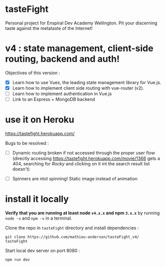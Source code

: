 # tasteFight
Personal project for Enspiral Dev Academy Wellington. Pit your discerning taste against the metataste of the Internet!  

# v4 : state management, client-side routing, backend and auth!
Objectives of this version :
- [x] Learn how to use Vuex, the leading state management library for Vue.js.
- [x] Learn how to implement client side routing with vue-router (v2).
- [ ] Learn how to implement authentication in Vue.js
- [ ] Link to an Express + MongoDB backend

# use it on Heroku

https://tastefight.herokuapp.com/

Bugs to be resolved :

- [ ] Dynamic routing broken if not accessed through the proper user flow (directly accessing https://tastefight.herokuapp.com/movie/1366 gets a 404, searching for *Rocky* and clicking on it int the search result list doesn't)
- [ ] Spinners are ntot spinning! Static image instead of animation


# install it locally
**Verify that you are running at least node `v4.x.x` and npm `3.x.x`** by running `node -v` and `npm -v` in a terminal.

Clone the repo in `tasteFight` directory and install dependencies :
```
git clone https://github.com/mathieu-anderson/tasteFight_v4/ tasteFight
```

Start local dev server on port 8080 :
```
npm run dev
```
